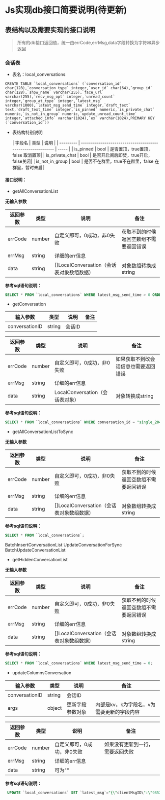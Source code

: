 # Js实现db接口简要说明(待更新)
## 表结构以及需要实现的接口说明
>所有的db接口返回值，统一由errCode,errMsg,data字段转换为字符串异步返回
### 会话表
- 表名：local_conversations
```sqlite
CREATE TABLE `local_conversations` (`conversation_id` char(128),`conversation_type` integer,`user_id` char(64),`group_id` char(128),`show_name` varchar(255),`face_url` varchar(255),`recv_msg_opt` integer,`unread_count` integer,`group_at_type` integer,`latest_msg` varchar(1000),`latest_msg_send_time` integer,`draft_text` text,`draft_text_time` integer,`is_pinned` numeric,`is_private_chat` numeric,`is_not_in_group` numeric,`update_unread_count_time` integer,`attached_info` varchar(1024),`ex` varchar(1024),PRIMARY KEY (`conversation_id`))
```
- 表结构特别说明

  | 字段名     | 类型                                                         | 说明 |
      | --------- | ------------------------------------------------------------ | ----- |
  | is_pinned      | bool                                         | 是否置顶，true置顶，false 取消置顶|
  | is_private_chat      | bool                                         | 是否开启阅后即焚，true开启，false关闭|
  | is_not_in_group      | bool                                         | 是否不在群里，true不在群里，false 在群里，暂时未启|
#### 接口说明：
- getAllConversationList

**无输入参数**

| 返回参数     | 类型                                                         | 说明 |备注|
| --------- | ------------------------------------------------------------ | ----- |-----------------------|
| errCode      | number                                         | 自定义即可，0成功，非0失败 |获取不到的时候返回空数组不需要返回错误|
| errMsg     | string                                          | 详细的err信息 ||
| data      | string                                          | []LocalConversation（会话表对象数组数据） |对象数组转换成string|

**参考sql语句说明：**

```sql
SELECT * FROM `local_conversations` WHERE latest_msg_send_time > 0 ORDER BY case when is_pinned=1 then 0 else 1 end,max(latest_msg_send_time,draft_text_time) DESC;
```


- getConversation

| 输入参数     | 类型                                                         | 说明 |备注|
| --------- | ------------------------------------------------------------ | ----- |-----------------------|
| conversationID      | string                                          | 会话ID ||

| 返回参数     | 类型                                                         | 说明 |备注|
| --------- | ------------------------------------------------------------ | ----- |-----------------------|
| errCode      | number                                         | 自定义即可，0成功，非0失败 |如果获取不到改会话信息也需要返回错误|
| errMsg     | string                                          | 详细的err信息 ||
| data      | string                                          | LocalConversation（会话表对象） |对象转换成string|

**参考sql语句说明：**

```sql
SELECT * FROM `local_conversations` WHERE conversation_id = "single_2041671273" LIMIT 1;
```

- getAllConversationListToSync

**无输入参数**

| 返回参数     | 类型                                                         | 说明 |备注|
| --------- | ------------------------------------------------------------ | ----- |-----------------------|
| errCode      | number                                         | 自定义即可，0成功，非0失败 |获取不到的时候返回空数组不需要返回错误|
| errMsg     | string                                          | 详细的err信息 ||
| data      | string                                          | []LocalConversation（会话表对象数组数据） |对象数组转换成string|

**参考sql语句说明：**

```sql
SELECT * FROM `local_conversations`;
```

BatchInsertConversationList
UpdateConversationForSync
BatchUpdateConversationList

-  getHiddenConversationList

**无输入参数**

| 返回参数     | 类型                                                         | 说明 |备注|
| --------- | ------------------------------------------------------------ | ----- |-----------------------|
| errCode      | number                                         | 自定义即可，0成功，非0失败 |获取不到的时候返回空数组不需要返回错误|
| errMsg     | string                                          | 详细的err信息 ||
| data      | string                                          | []LocalConversation（会话表对象数组数据） |对象数组转换成string|

**参考sql语句说明：**

```sql
SELECT * FROM `local_conversations` WHERE latest_msg_send_time = 0;
```

- updateColumnsConversation

| 输入参数     | 类型                                                         | 说明 |备注|
| --------- | ------------------------------------------------------------ | ----- |-----------------------|
| conversationID     |string                                       | 会话ID ||
| args     |object                                       |  更新字段参数对象 |内部是kv，k为字段名，v为需要更新的字段内容|

| 返回参数     | 类型                                                         | 说明 |备注|
| --------- | ------------------------------------------------------------ | ----- |-----------------------|
| errCode      | number                                         | 自定义即可，0成功，非0失败|如果没有更新到一行，需要返回失败|
| errMsg     | string                                          | 详细的err信息 ||
| data      | string                                          | 可为""  ||

**参考sql语句说明：**

```sql
 UPDATE `local_conversations` SET `latest_msg`="{\"clientMsgID\":\"985261c57242cf647753839854038154\",\"createTime\":1663658950833,\"sendTime\":1663658950833,\"sessionType\":1,\"sendID\":\"3045326383\",\"recvID\":\"2041671273\",\"msgFrom\":100,\"contentType\":101,\"platformID\":1,\"senderNickname\":\"Gordon111\",\"senderFaceUrl\":\"ic_avatar_01\",\"content\":\"Single chat test3045326383:2041671273:\",\"seq\":0,\"isRead\":false,\"status\":1,\"offlinePush\":{},\"pictureElem\":{\"sourcePicture\":{\"size\":0,\"width\":0,\"height\":0},\"bigPicture\":{\"size\":0,\"width\":0,\"height\":0},\"snapshotPicture\":{\"size\":0,\"width\":0,\"height\":0}},\"soundElem\":{\"dataSize\":0,\"duration\":0},\"videoElem\":{\"videoSize\":0,\"duration\":0,\"snapshotSize\":0,\"snapshotWidth\":0,\"snapshotHeight\":0},\"fileElem\":{\"fileSize\":0},\"mergeElem\":{},\"atElem\":{\"isAtSelf\":false},\"faceElem\":{\"index\":0},\"locationElem\":{\"longitude\":0,\"latitude\":0},\"customElem\":{},\"quoteElem\":{},\"notificationElem\":{},\"messageEntityElem\":{},\"attachedInfoElem\":{\"groupHasReadInfo\":{\"hasReadCount\":0,\"groupMemberCount\":0},\"isPrivateChat\":false,\"hasReadTime\":0,\"notSenderNotificationPush\":false,\"isEncryption\":false,\"inEncryptStatus\":false}}",`latest_msg_send_time`=1663658950833 WHERE `conversation_id` = "single_2041671273";
```

